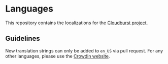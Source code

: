 # Languages

This repository contains the localizations for the [Cloudburst project](https://github.com/CloudburstMC/Server).

Guidelines
----------------

New translation strings can only be added to `en_US` via pull request.
For any other languages, please use the [Crowdin website](https://translate.nukkitx.com).
